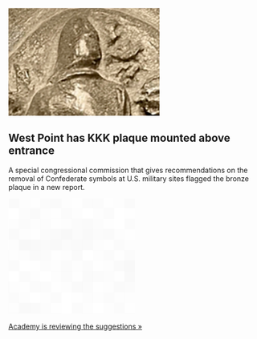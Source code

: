
![West Point has KKK plaque mounted above entrance](./20220831175745.png)
## West Point has KKK plaque mounted above entrance

A special congressional commission that gives recommendations on the removal of Confederate symbols at U.S. military sites flagged the bronze plaque in a new report.

![pic](../square_bg.png)

[Academy is reviewing the suggestions »](https://www.yahoo.com/news/west-point-kkk-plaque-mounted-122856521.html)
